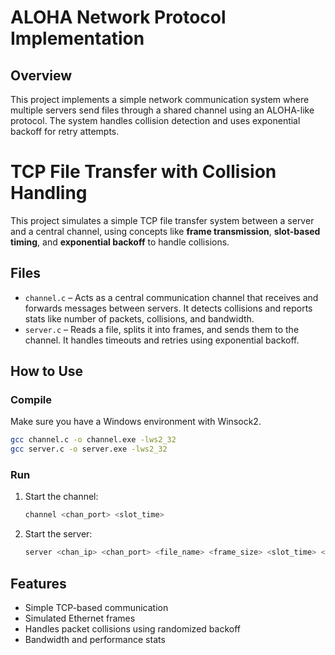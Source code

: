 # ALOHA Network Protocol Implementation

## Overview
This project implements a simple network communication system where multiple servers send files through a shared channel using an ALOHA-like protocol. The system handles collision detection and uses exponential backoff for retry attempts.

# TCP File Transfer with Collision Handling

This project simulates a simple TCP file transfer system between a server and a central channel, using concepts like **frame transmission**, **slot-based timing**, and **exponential backoff** to handle collisions.

## Files

- `channel.c` – Acts as a central communication channel that receives and forwards messages between servers. It detects collisions and reports stats like number of packets, collisions, and bandwidth.
- `server.c` – Reads a file, splits it into frames, and sends them to the channel. It handles timeouts and retries using exponential backoff.

## How to Use

### Compile

Make sure you have a Windows environment with Winsock2.

```bash
gcc channel.c -o channel.exe -lws2_32
gcc server.c -o server.exe -lws2_32
```

### Run

1. Start the channel:
   ```bash
   channel <chan_port> <slot_time>
   ```

2. Start the server:
   ```bash
   server <chan_ip> <chan_port> <file_name> <frame_size> <slot_time> <seed> <timeout>
   ```

## Features

- Simple TCP-based communication
- Simulated Ethernet frames
- Handles packet collisions using randomized backoff
- Bandwidth and performance stats
